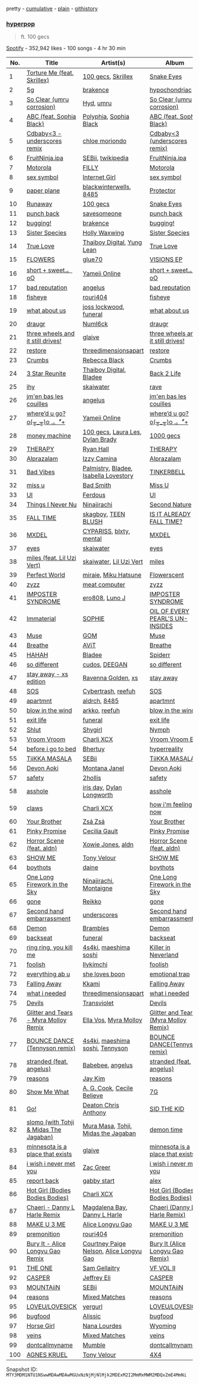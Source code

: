pretty - [cumulative](/playlists/cumulative/37i9dQZF1DX7HOk71GPfSw.md) - [plain](/playlists/plain/37i9dQZF1DX7HOk71GPfSw) - [githistory](https://github.githistory.xyz/mackorone/spotify-playlist-archive/blob/main/playlists/plain/37i9dQZF1DX7HOk71GPfSw)

### [hyperpop](https://open.spotify.com/playlist/37i9dQZF1DX7HOk71GPfSw)

> ft\. 100 gecs

[Spotify](https://open.spotify.com/user/spotify) - 352,942 likes - 100 songs - 4 hr 30 min

| No. | Title | Artist(s) | Album | Length |
|---|---|---|---|---|
| 1 | [Torture Me \(feat\. Skrillex\)](https://open.spotify.com/track/2jLrYzkqtPmTpOejm58iDu) | [100 gecs](https://open.spotify.com/artist/6PfSUFtkMVoDkx4MQkzOi3), [Skrillex](https://open.spotify.com/artist/5he5w2lnU9x7JFhnwcekXX) | [Snake Eyes](https://open.spotify.com/album/23lAnLvscWZExyGH8CneJM) | 1:53 |
| 2 | [5g](https://open.spotify.com/track/61Ph6Q4HYgWUVGulPszt9n) | [brakence](https://open.spotify.com/artist/4kqFrZkeqDfOIEqTWqbOOV) | [hypochondriac](https://open.spotify.com/album/6XV76W17coHAKFdeyiGT08) | 3:29 |
| 3 | [So Clear \(umru corrosion\)](https://open.spotify.com/track/6eE2XyXIvINbBfu4zaILUX) | [Hyd](https://open.spotify.com/artist/3pYle1qnqjdGhG0agFZLj5), [umru](https://open.spotify.com/artist/2Ub06wAIR1hERODcCkKhzx) | [So Clear \(umru corrosion\)](https://open.spotify.com/album/7CzoR9iVhJDAOsYyN1sXpz) | 3:00 |
| 4 | [ABC \(feat\. Sophia Black\)](https://open.spotify.com/track/7D4lgMbSs10AQ0zX3ZldJc) | [Polyphia](https://open.spotify.com/artist/4vGrte8FDu062Ntj0RsPiZ), [Sophia Black](https://open.spotify.com/artist/3wdXgSpjbbU3tX9KasdxMh) | [ABC \(feat\. Sophia Black\)](https://open.spotify.com/album/4NC0LlM8LuF9ol77V63QtJ) | 2:32 |
| 5 | [Cdbaby<3 \- underscores remix](https://open.spotify.com/track/5iJzSaKVGOWGJwN2So6vWF) | [chloe moriondo](https://open.spotify.com/artist/3P4vW5tzQvmuoNaFQqzy9q) | [Cdbaby<3 \(underscores remix\)](https://open.spotify.com/album/7k0ASIqBBCc8jjwIBgQ216) | 2:13 |
| 6 | [FruitNinja.ipa](https://open.spotify.com/track/0Ukv1JUvVApUcleaxS8xvb) | [SEBii](https://open.spotify.com/artist/5fAix5NwfNgHQqYRrHIPxo), [twikipedia](https://open.spotify.com/artist/2V8aJ7qCArKAmHAX7u81Sj) | [FruitNinja.ipa](https://open.spotify.com/album/6htGzYtQjYzAIie2qQhWTt) | 2:10 |
| 7 | [Motorola](https://open.spotify.com/track/0wWbbWBINccmqmpjtfWpVO) | [FILLY](https://open.spotify.com/artist/78lCJYozxlzWtocLnPKZ0f) | [Motorola](https://open.spotify.com/album/39r2qwtznLXOFLYSh2aNOx) | 2:13 |
| 8 | [sex symbol](https://open.spotify.com/track/04IWHcxPerT5PxCIboSPUj) | [Internet Girl](https://open.spotify.com/artist/2eVTKG3Z5bbKk2OWMIe3iL) | [sex symbol](https://open.spotify.com/album/4lP4M2v4xZZgQol0IrAC3V) | 2:58 |
| 9 | [paper plane](https://open.spotify.com/track/5Nuq71qQlePrI8GErxJsFw) | [blackwinterwells](https://open.spotify.com/artist/4tF39UYlbBLqTo5JK3qX1u), [8485](https://open.spotify.com/artist/3LwiPwIJNshV4ItekGcIMo) | [Protector](https://open.spotify.com/album/2U1iBOYHrh9hkwPSa2zMlv) | 2:48 |
| 10 | [Runaway](https://open.spotify.com/track/5OvFZ5TPlYAZmH6mpj88N7) | [100 gecs](https://open.spotify.com/artist/6PfSUFtkMVoDkx4MQkzOi3) | [Snake Eyes](https://open.spotify.com/album/23lAnLvscWZExyGH8CneJM) | 2:28 |
| 11 | [punch back](https://open.spotify.com/track/2vOLEQPJAFD3uFmeJaD24H) | [savesomeone](https://open.spotify.com/artist/1FWrpUh8hTnIpPZW5MP4mz) | [punch back](https://open.spotify.com/album/5FK5312txKT8bF6IEDEaOv) | 2:13 |
| 12 | [bugging!](https://open.spotify.com/track/6OckTB2amWc3Jfa47Zg01U) | [brakence](https://open.spotify.com/artist/4kqFrZkeqDfOIEqTWqbOOV) | [bugging!](https://open.spotify.com/album/4T2jVpTQ1a0sX09kQmMfOM) | 3:16 |
| 13 | [Sister Species](https://open.spotify.com/track/49aOLd5b1fQQGZ2ILd1k5a) | [Holly Waxwing](https://open.spotify.com/artist/65vLeQ3wfcwF6NJobtlpBv) | [Sister Species](https://open.spotify.com/album/3Qw4aPF8HcUV2vbvQUERMF) | 5:04 |
| 14 | [True Love](https://open.spotify.com/track/6GwHYc28I8kh9PwhsGYBbw) | [Thaiboy Digital](https://open.spotify.com/artist/3cGojc1Yu89IHXx8OeSnee), [Yung Lean](https://open.spotify.com/artist/67lytN32YpUxiSeWlKfHJ3) | [True Love](https://open.spotify.com/album/5VRjsvgCNsgfltR29vXeWL) | 3:40 |
| 15 | [FLOWERS](https://open.spotify.com/track/640tgS0uvgPnbu7k82egBM) | [glue70](https://open.spotify.com/artist/3AsWxxZTFPoCFxM1s8Lg1J) | [VISIONS EP](https://open.spotify.com/album/26UqWVF6zlHSHkbOoiCXeQ) | 2:37 |
| 16 | [short + sweet.。oO](https://open.spotify.com/track/6Md0EvbTJd4EHBncTHWCDw) | [Yameii Online](https://open.spotify.com/artist/141ww9EOPLPetF8mMt1gKF) | [short + sweet.。oO](https://open.spotify.com/album/30GP4icYN3yefbYo3Phl2e) | 3:01 |
| 17 | [bad reputation](https://open.spotify.com/track/2lQvwqK0xkUqxrm5W9YtQW) | [angelus](https://open.spotify.com/artist/56l5jbQerCGh7lfbwLnfaK) | [bad reputation](https://open.spotify.com/album/0fwCuaiR2e1EipnyR6hcJQ) | 2:08 |
| 18 | [fisheye](https://open.spotify.com/track/5FyREIsIuTxSlt3kYuAqx6) | [rouri404](https://open.spotify.com/artist/6lQsMKSDG7XdirlE6YImHa) | [fisheye](https://open.spotify.com/album/0CbZLVfA3Kld5bgGM0ORPR) | 2:16 |
| 19 | [what about us](https://open.spotify.com/track/2GkxqzH0bBeX5ELUfSyMRb) | [joss lockwood](https://open.spotify.com/artist/7c0umSPytMVzf1GT9eL7f2), [funeral](https://open.spotify.com/artist/3f0Mhz0oXmnsnehuEGTrfd) | [what about us](https://open.spotify.com/album/5d4NKjHHqrut30DkR9AJjw) | 1:50 |
| 20 | [draugr](https://open.spotify.com/track/1UrZ6imOCcIUuENbqhbTjS) | [Numl6ck](https://open.spotify.com/artist/2anlj4dNUn9I1VxxmjRHRx) | [draugr](https://open.spotify.com/album/1qjHzeZTSh58Embu8NuSrf) | 1:57 |
| 21 | [three wheels and it still drives!](https://open.spotify.com/track/7z21w7xNVQyAnTtoQhhlBk) | [glaive](https://open.spotify.com/artist/4cJKDGSv4Dz9QycXYmo565) | [three wheels and it still drives!](https://open.spotify.com/album/6j7Str8rnrWCUEWOe4rPFV) | 3:20 |
| 22 | [restore](https://open.spotify.com/track/3PZHaU94NKGCbw5ql01uAu) | [threedimensionsapart](https://open.spotify.com/artist/70NihY4U5ZPHsbgeD1EJoE) | [restore](https://open.spotify.com/album/0GsDFgZuMRyUxoHBb0QFOc) | 2:43 |
| 23 | [Crumbs](https://open.spotify.com/track/4SBTecHxEs2ayXLiqs7Kmz) | [Rebecca Black](https://open.spotify.com/artist/3Vl9fyKMIdLMswk8ai3mm9) | [Crumbs](https://open.spotify.com/album/2GYTn1Jzit4e1GC80h9yzQ) | 3:13 |
| 24 | [3 Star Reunite](https://open.spotify.com/track/5mC44S74jDK8SDWE2ahtw6) | [Thaiboy Digital](https://open.spotify.com/artist/3cGojc1Yu89IHXx8OeSnee), [Bladee](https://open.spotify.com/artist/2xvtxDNInKDV4AvGmjw6d1) | [Back 2 Life](https://open.spotify.com/album/7A356O065CDhBZCA5tO6u5) | 3:36 |
| 25 | [ihy](https://open.spotify.com/track/6Zdr62QDnRlN2wh1ruFUeO) | [skaiwater](https://open.spotify.com/artist/1URVdcNYXigvk6Dj0fHYOM) | [rave](https://open.spotify.com/album/00K2bUoUO3r54vyX6fB0qx) | 2:50 |
| 26 | [jm'en bas les couilles](https://open.spotify.com/track/4liOxDRHynaU7pAREKkH0A) | [angelus](https://open.spotify.com/artist/56l5jbQerCGh7lfbwLnfaK) | [jm'en bas les couilles](https://open.spotify.com/album/61lVQh4YSAFeBU0XATTDh7) | 2:22 |
| 27 | [where’d u go? o\(╥\_╥\)o .。\*゚+](https://open.spotify.com/track/0j4bOgJynZ2Bp6nOydmcan) | [Yameii Online](https://open.spotify.com/artist/141ww9EOPLPetF8mMt1gKF) | [where’d u go? o\(╥\_╥\)o .。\*゚+](https://open.spotify.com/album/1MFYXg6npaLvWvDidgtzqo) | 2:29 |
| 28 | [money machine](https://open.spotify.com/track/61bwFjzXGG1x2aZsANdLyl) | [100 gecs](https://open.spotify.com/artist/6PfSUFtkMVoDkx4MQkzOi3), [Laura Les](https://open.spotify.com/artist/3sklFG9fuDAq3vbIZlkNH6), [Dylan Brady](https://open.spotify.com/artist/2Cm6C9PNHioyjRKBfO7n9N) | [1000 gecs](https://open.spotify.com/album/2uhB1KivbFnlkARpbd0Cvu) | 1:54 |
| 29 | [THERAPY](https://open.spotify.com/track/3t55Jn2LRmQxNxC0q12uwE) | [Ryan Hall](https://open.spotify.com/artist/22bvUzi8MgkpSKBWGB2vTJ) | [THERAPY](https://open.spotify.com/album/2C3cFLc3glI5iLjdZWPsHI) | 3:13 |
| 30 | [Alprazalam](https://open.spotify.com/track/4RvzSExOo2Pyr9ov8YDMgb) | [Izzy Camina](https://open.spotify.com/artist/1bEvuUxdYlGYGq5WvDAE1u) | [Alprazalam](https://open.spotify.com/album/54VtfCJS7bCadBgDPeOQ2W) | 3:16 |
| 31 | [Bad Vibes](https://open.spotify.com/track/1F2E1UQbtiycMmOzOM5YIF) | [Palmistry](https://open.spotify.com/artist/4qm6T9pMFiyCDHFTHZchrY), [Bladee](https://open.spotify.com/artist/2xvtxDNInKDV4AvGmjw6d1), [Isabella Lovestory](https://open.spotify.com/artist/4wMQTWavQZgr8ySlo5s2Tt) | [TINKERBELL](https://open.spotify.com/album/0E13G3WhQCGFUNp56PQXzI) | 1:43 |
| 32 | [miss u](https://open.spotify.com/track/6Yxg0dq94Q4ZIE4ncHrufi) | [Bad Smith](https://open.spotify.com/artist/5ENi6vIaG2GiuMP9ykUcMw) | [Miss U](https://open.spotify.com/album/4x0XH60BafgPP0VscoT5EE) | 3:32 |
| 33 | [UI](https://open.spotify.com/track/7aT7DrYdVsv9r33ZHJhwOD) | [Ferdous](https://open.spotify.com/artist/1ihKKcrzAd68ftS7adfOtM) | [UI](https://open.spotify.com/album/27cG0rL8gIm1yQekB8ibjL) | 2:49 |
| 34 | [Things I Never Nu](https://open.spotify.com/track/1NAYrYgd473ua418mz32xb) | [Ninajirachi](https://open.spotify.com/artist/3MekbRujJg5VZThubOlrkR) | [Second Nature](https://open.spotify.com/album/39g7HzX4s9teKLxwNYebw1) | 3:46 |
| 35 | [FALL TIME](https://open.spotify.com/track/1AAZyEtoIfJZhfbQNSRW4W) | [skagboy](https://open.spotify.com/artist/7fkfnBLBASjpgJTkdlCwYE), [TEEN BLUSH](https://open.spotify.com/artist/1XW51qY5zDq92npZ5fHNRl) | [IS IT ALREADY FALL TIME?](https://open.spotify.com/album/5GW2Hz8HJYtUcozrr4VYAB) | 3:57 |
| 36 | [MXDEL](https://open.spotify.com/track/3hNT6qNi9u1TZXXj1Mjq8t) | [CYPARISS](https://open.spotify.com/artist/1GzMtNyLiP1oM7yW0DyRhP), [blxty](https://open.spotify.com/artist/6xCkHWTLdUoEckl5YD0S7p), [mental](https://open.spotify.com/artist/7rQMXIWKXSMkd7dK8LQ7a4) | [MXDEL](https://open.spotify.com/album/4Tr8SNagWzjRsTxTYhMu0K) | 2:23 |
| 37 | [eyes](https://open.spotify.com/track/2YOev1DTVgKTqBuUN3J5kg) | [skaiwater](https://open.spotify.com/artist/1URVdcNYXigvk6Dj0fHYOM) | [eyes](https://open.spotify.com/album/3kjWlk30j8gIzBe39MbndW) | 2:22 |
| 38 | [miles \(feat\. Lil Uzi Vert\)](https://open.spotify.com/track/2WgoeZDxLJvjEvlOupkr8D) | [skaiwater](https://open.spotify.com/artist/1URVdcNYXigvk6Dj0fHYOM), [Lil Uzi Vert](https://open.spotify.com/artist/4O15NlyKLIASxsJ0PrXPfz) | [miles](https://open.spotify.com/album/6lAOUk4uVgPOj9ny3TPoDO) | 2:42 |
| 39 | [Perfect World](https://open.spotify.com/track/7aYx193NYKW8xAnKTPPWWh) | [miraie](https://open.spotify.com/artist/3U2oWd07HPgl60o8RBMG4P), [Miku Hatsune](https://open.spotify.com/artist/3uk3NdQAThh8sFq7z64saw) | [Flowerscent](https://open.spotify.com/album/1xn8J1UkjyVv6LuYrFkC0l) | 1:57 |
| 40 | [zyzz](https://open.spotify.com/track/2zJ00hGWE9O5mZHKptZRlg) | [meat computer](https://open.spotify.com/artist/7JU13ATc2v3kzIuSqNNPWN) | [zyzz](https://open.spotify.com/album/2LldtHfkWPETAwJlv2HhdT) | 1:40 |
| 41 | [IMPOSTER SYNDROME](https://open.spotify.com/track/0kTRWMYmjuKOMpNhao3XMV) | [ero808](https://open.spotify.com/artist/6x9CKUBQ96VjXxKgGE5hIw), [Luno J](https://open.spotify.com/artist/5wkwnSLcqZyb2ZmppXo1yq) | [IMPOSTER SYNDROME](https://open.spotify.com/album/3KBxbUqcB7rT5xKhD5EVRo) | 2:55 |
| 42 | [Immaterial](https://open.spotify.com/track/6GoLARmR2OZl2EldehFrsA) | [SOPHIE](https://open.spotify.com/artist/5a2w2tgpLwv26BYJf2qYwu) | [OIL OF EVERY PEARL'S UN\-INSIDES](https://open.spotify.com/album/4z3YbEkKWwiIMSJTWUQbTH) | 3:52 |
| 43 | [Muse](https://open.spotify.com/track/51R1xeUf5cPnZRqsnndBxo) | [GOM](https://open.spotify.com/artist/24GmnVmCcz5n4Z5tPxeMKu) | [Muse](https://open.spotify.com/album/4ETMbTOkSeUx4lANoYQi1F) | 1:49 |
| 44 | [Breathe](https://open.spotify.com/track/174tKf2As3onWW7fycYCXK) | [AViT](https://open.spotify.com/artist/4DLZI7QaVg7mKz0qyDi6Jp) | [Breathe](https://open.spotify.com/album/4TnXvY3zWf5mzTUhbTzDWM) | 3:07 |
| 45 | [HAHAH](https://open.spotify.com/track/4esa3tKLyvysJpj70fUCyK) | [Bladee](https://open.spotify.com/artist/2xvtxDNInKDV4AvGmjw6d1) | [Spiderr](https://open.spotify.com/album/59VjMEiXIOpzLAMAHrLlfj) | 2:16 |
| 46 | [so different](https://open.spotify.com/track/0dIdygeAOLbVX1dxYhEaJ6) | [cudos](https://open.spotify.com/artist/1MUIsgpeFNcUbM5EXZvsnc), [DEEGAN](https://open.spotify.com/artist/70KADh6rh0ljLJZtvH8LYi) | [so different](https://open.spotify.com/album/7oN0crPnZMnoZDnIR6Cf2K) | 2:37 |
| 47 | [stay away \- xs edition](https://open.spotify.com/track/4Wx2U1dhzMQBx9LoVSLSXq) | [Ravenna Golden](https://open.spotify.com/artist/27Od4Wz93nItXglC5t5GuC), [xs](https://open.spotify.com/artist/0iw8ww6m2qNzlwZa30iDNT) | [stay away](https://open.spotify.com/album/5rKtStwZIclcxCkqoyDlBA) | 3:49 |
| 48 | [SOS](https://open.spotify.com/track/6VadjsKC8hvS4E6FQGUKIc) | [Cybertrash](https://open.spotify.com/artist/6qKNO74t6cNcytBKSunEcW), [reefuh](https://open.spotify.com/artist/6ChAy6cuN28SDLsUecubQn) | [SOS](https://open.spotify.com/album/54jXnRNyDwbxJyGXiYUJDv) | 2:22 |
| 49 | [apartmnt](https://open.spotify.com/track/0dOY28G8B0lshppMnrs8vS) | [aldrch](https://open.spotify.com/artist/3WYrAQad51Rnd8BqODF4Em), [8485](https://open.spotify.com/artist/3LwiPwIJNshV4ItekGcIMo) | [apartmnt](https://open.spotify.com/album/1mqj22B6EL8FsqVOBfRtFJ) | 1:34 |
| 50 | [blow in the wind](https://open.spotify.com/track/4sJGikulSfsE9sSaBR4vKK) | [arkko](https://open.spotify.com/artist/6qEyaO9tfXUuTmBp49zUJR), [reefuh](https://open.spotify.com/artist/6ChAy6cuN28SDLsUecubQn) | [blow in the wind](https://open.spotify.com/album/6qQyiLhCt9romNRH7BsBet) | 2:44 |
| 51 | [exit life](https://open.spotify.com/track/1YKq9aptgpNiyfoMSWXIFr) | [funeral](https://open.spotify.com/artist/3f0Mhz0oXmnsnehuEGTrfd) | [exit life](https://open.spotify.com/album/4uvTUbN7nlJaNzIeXGPVP3) | 1:50 |
| 52 | [Shlut](https://open.spotify.com/track/6bAR0U4WV9uEBzuoNUzQSC) | [Shygirl](https://open.spotify.com/artist/3M3wTTCDwicRubwMyHyEDy) | [Nymph](https://open.spotify.com/album/3i4ZYO2l14kCTRzw90JmZ4) | 2:12 |
| 53 | [Vroom Vroom](https://open.spotify.com/track/5hyq3LBlCfjRQAFkdQwe8o) | [Charli XCX](https://open.spotify.com/artist/25uiPmTg16RbhZWAqwLBy5) | [Vroom Vroom EP](https://open.spotify.com/album/261QvR3MgGdyL2HyYIlgfd) | 3:13 |
| 54 | [before i go to bed](https://open.spotify.com/track/3vIJMMc5HapTkg4Oxvyjda) | [Bhertuy](https://open.spotify.com/artist/1D308M2j4qFABeJSQst91l) | [hyperreality](https://open.spotify.com/album/6hAdSOMl3z8WhGlmBpgeQF) | 1:25 |
| 55 | [TiiKKA MASALA](https://open.spotify.com/track/1rIRsZ90EuJ8HMAcQLCQ5c) | [SEBii](https://open.spotify.com/artist/5fAix5NwfNgHQqYRrHIPxo) | [TiiKKA MASALA](https://open.spotify.com/album/4EGR3mBcAWyIlXcfzyhpL9) | 2:29 |
| 56 | [Devon Aoki](https://open.spotify.com/track/7yBNXt89UdBnPLxb85aajW) | [Montana Janel](https://open.spotify.com/artist/4davChR20lOxwEcnrFyh4M) | [Devon Aoki](https://open.spotify.com/album/4xVfh9Lz3ZYBFUgveiv0j4) | 2:11 |
| 57 | [safety](https://open.spotify.com/track/03kK8LS0pKlOpfaqJA5PsQ) | [2hollis](https://open.spotify.com/artist/72NhFAGG5Pt91VbheJeEPG) | [safety](https://open.spotify.com/album/16LIWGd3m65DQfwtKRpvn6) | 2:28 |
| 58 | [asshole](https://open.spotify.com/track/0yzgXQkpwP46MdX245tzQ2) | [iris day](https://open.spotify.com/artist/76aEuFvHvQUH4BKVPRUSWn), [Dylan Longworth](https://open.spotify.com/artist/41G8BJILf7hhwCit2mViIH) | [asshole](https://open.spotify.com/album/2DLMX9XEEvIG0JJChdXH5h) | 2:57 |
| 59 | [claws](https://open.spotify.com/track/7Dexi5Z2IowCkHrnzlWysc) | [Charli XCX](https://open.spotify.com/artist/25uiPmTg16RbhZWAqwLBy5) | [how i'm feeling now](https://open.spotify.com/album/3a9qH2VEsSiOZvMrjaS0Nu) | 2:29 |
| 60 | [Your Brother](https://open.spotify.com/track/1VD9GWAvof6JERoHuYEHl7) | [Zsá Zsá](https://open.spotify.com/artist/2tV5iP4TyDyLFU9WmfXMLZ) | [Your Brother](https://open.spotify.com/album/2Pc2i5Wpy4R9SMUZZXUhve) | 3:02 |
| 61 | [Pinky Promise](https://open.spotify.com/track/681O60B2eTgz5wpYxZLDW6) | [Cecilia Gault](https://open.spotify.com/artist/1A1ZXMqcpElewwm16R0cmk) | [Pinky Promise](https://open.spotify.com/album/38P7NUBDR7b7lvK6K0eNRJ) | 2:35 |
| 62 | [Horror Scene \(feat\. aldn\)](https://open.spotify.com/track/4xaQIoPckzCcFQ2e4W7gqR) | [Xowie Jones](https://open.spotify.com/artist/0ZlBHRn2ZsHc1FESUa43ij), [aldn](https://open.spotify.com/artist/2GUw9Wzha61PkZoRVv1PDD) | [Horror Scene \(feat\. aldn\)](https://open.spotify.com/album/5HHUqHd5DFN8wjAdarGnvX) | 1:59 |
| 63 | [SHOW ME](https://open.spotify.com/track/13TmrYGHFRTbF6aMGahtSN) | [Tony Velour](https://open.spotify.com/artist/3L3hYQlhb5k9XCCrRWavNi) | [SHOW ME](https://open.spotify.com/album/2CBrPRPpEEdwxCeIjfMywh) | 1:05 |
| 64 | [boythots](https://open.spotify.com/track/57miWCpd7kX78sbys9uWRg) | [daine](https://open.spotify.com/artist/4lyCoxLN0aW7nJy5rec0tG) | [boythots](https://open.spotify.com/album/4x1k1941BX8jNrxhiI9QYv) | 2:17 |
| 65 | [One Long Firework in the Sky](https://open.spotify.com/track/1OmPgwGZtgwdKZp5S0gy7I) | [Ninajirachi](https://open.spotify.com/artist/3MekbRujJg5VZThubOlrkR), [Montaigne](https://open.spotify.com/artist/1ZcnsSFqWusWlRK01vKE6b) | [One Long Firework in the Sky](https://open.spotify.com/album/7xH5oPxIAovNTLDxHj1kVG) | 3:45 |
| 66 | [gone](https://open.spotify.com/track/6rRgZPx71jR3C9HuMHboje) | [Reikko](https://open.spotify.com/artist/5n4a9seylr5pY9paMr9nWP) | [gone](https://open.spotify.com/album/69fQ99VuqUX8HYDKaxONvu) | 2:40 |
| 67 | [Second hand embarrassment](https://open.spotify.com/track/7tVMsJriHeO3DoPV1d7L1j) | [underscores](https://open.spotify.com/artist/7HfUJxeVTgrvhk0eWHFzV7) | [Second hand embarrassment](https://open.spotify.com/album/68dcU3nkn7E9FTi3NDcZtS) | 2:17 |
| 68 | [Demon](https://open.spotify.com/track/5I9T8nD2r7GlFEs9p2AeRv) | [Brambles](https://open.spotify.com/artist/0sNXk2NCcF4VpqvJ0KRffX) | [Demon](https://open.spotify.com/album/1uaZjZ6LN9kaS8pJPp4o3H) | 3:00 |
| 69 | [backseat](https://open.spotify.com/track/0TijK5hnCSLGeK4Vaeic1d) | [funeral](https://open.spotify.com/artist/3f0Mhz0oXmnsnehuEGTrfd) | [backseat](https://open.spotify.com/album/0cybAFo9HSCvajImgm4D67) | 2:02 |
| 70 | [ring ring, you kill me](https://open.spotify.com/track/7BDzU8Dcit2KqznktWxDHb) | [4s4ki](https://open.spotify.com/artist/5yCWuaBlu42BKsnW89brND), [maeshima soshi](https://open.spotify.com/artist/4O49GHbECmNppFvzK0WZXf) | [Killer in Neverland](https://open.spotify.com/album/6vOSP7R3SEdTMgZm90GunD) | 3:10 |
| 71 | [foolish](https://open.spotify.com/track/2w5Dbp9Y9LDbsMlfArcL9w) | [Ilykimchi](https://open.spotify.com/artist/6cCXgBhHKKuftmzJTL9Omb) | [foolish](https://open.spotify.com/album/6dr6y3OEaIbalze5jnTJgC) | 2:52 |
| 72 | [everything ab u](https://open.spotify.com/track/1KFM9g1C6GHuUGtTUETo66) | [she loves boon](https://open.spotify.com/artist/6is8aeGtatwbYEiamvsp23) | [emotional trap](https://open.spotify.com/album/4cdU2gjBC7yLhs7tZCR2jB) | 2:22 |
| 73 | [Falling Away](https://open.spotify.com/track/0gCrdYaM9SOjF4HCNEHQPx) | [Kkami](https://open.spotify.com/artist/1MdZpOfymkgPwVAUMvhXkY) | [Falling Away](https://open.spotify.com/album/1GXBLtmhhpp1RPzhK0MV4V) | 3:18 |
| 74 | [what i needed](https://open.spotify.com/track/1xZPyee92VWEgV3S4t1CsK) | [threedimensionsapart](https://open.spotify.com/artist/70NihY4U5ZPHsbgeD1EJoE) | [what i needed](https://open.spotify.com/album/2GyV2OBCCdIOR2bjv8RXwY) | 2:06 |
| 75 | [Devils](https://open.spotify.com/track/1gXXDq6HH6nDFyIjsZzF4a) | [Transviolet](https://open.spotify.com/artist/7ixzNQXQ64I2ayrtyhlF7i) | [Devils](https://open.spotify.com/album/3qwhc7GQ0YUwx11DZf7mEE) | 3:08 |
| 76 | [Glitter and Tears \- Myra Molloy Remix](https://open.spotify.com/track/7Etq2Nj6XJkBdlUr3eKOxg) | [Ella Vos](https://open.spotify.com/artist/2zmrsXMHxagFz6vI2cD7r6), [Myra Molloy](https://open.spotify.com/artist/30yozRF4B2uaL6eDBsLH96) | [Glitter and Tears \(Myra Molloy Remix\)](https://open.spotify.com/album/5uopUaKx0wWta1xbeaLzBY) | 3:24 |
| 77 | [BOUNCE DANCE \(Tennyson remix\)](https://open.spotify.com/track/4J5mrbZvKAZE2yY6RqvsRb) | [4s4ki](https://open.spotify.com/artist/5yCWuaBlu42BKsnW89brND), [maeshima soshi](https://open.spotify.com/artist/4O49GHbECmNppFvzK0WZXf), [Tennyson](https://open.spotify.com/artist/3Nb8N20WChM0swo5qWTvm8) | [BOUNCE DANCE\(Tennyson remix\)](https://open.spotify.com/album/0b9UYMUxvbb5qrxYy7C0UX) | 3:00 |
| 78 | [stranded \(feat\. angelus\)](https://open.spotify.com/track/4ybA4RmMlEjU83umFZnTVj) | [Babebee](https://open.spotify.com/artist/719aYkabpmAmY7DAQamb8h), [angelus](https://open.spotify.com/artist/56l5jbQerCGh7lfbwLnfaK) | [stranded \(feat\. angelus\)](https://open.spotify.com/album/4yAZzAMHd6AnEJtN0gglFm) | 1:55 |
| 79 | [reasons](https://open.spotify.com/track/4WAIFENQf7136CqB1zdm2s) | [Jay Kim](https://open.spotify.com/artist/6imBIUT38VebSD6K6N6cN6) | [reasons](https://open.spotify.com/album/40sr27kGtmGVDRY9TLAyVg) | 2:27 |
| 80 | [Show Me What](https://open.spotify.com/track/0qJtV82bKOgB2kvfa8IrZp) | [A\. G\. Cook](https://open.spotify.com/artist/335TWGWGFan4vaacJzSiU8), [Cecile Believe](https://open.spotify.com/artist/0nZHjqvdLoBy50ZzUH5FNU) | [7G](https://open.spotify.com/album/16NHNs15w1bpkFiBOUgDaB) | 2:49 |
| 81 | [Go!](https://open.spotify.com/track/6UcEK9qZjNnHLnkZRiKWLk) | [Deaton Chris Anthony](https://open.spotify.com/artist/1n8hLoV90OhFCYXLtCD659) | [SID THE KID](https://open.spotify.com/album/6lQoWpcquJkjgW1yZhNqlV) | 2:43 |
| 82 | [slomo \(with Tohji & Midas The Jagaban\)](https://open.spotify.com/track/1siKLsvJLmVM8fBzJrpBNy) | [Mura Masa](https://open.spotify.com/artist/5Q81rlcTFh3k6DQJXPdsot), [Tohji](https://open.spotify.com/artist/7j7kL8K4GE1z5Cdxl7ucBF), [Midas the Jagaban](https://open.spotify.com/artist/07MX7XJsNTn8JlgEcbZ7Fd) | [demon time](https://open.spotify.com/album/2B8rBYLpIJNkP4OsN16yRm) | 3:12 |
| 83 | [minnesota is a place that exists](https://open.spotify.com/track/6uiaiopJ4h8jqmDZySnMmE) | [glaive](https://open.spotify.com/artist/4cJKDGSv4Dz9QycXYmo565) | [minnesota is a place that exists](https://open.spotify.com/album/5NnsC01LT1Z79Sw0QQf46Q) | 2:18 |
| 84 | [i wish i never met you](https://open.spotify.com/track/1Pc7O8KU5qUZI3xROhKmKy) | [Zac Greer](https://open.spotify.com/artist/26Hx3p02bxJ4cLfua31zmz) | [i wish i never met you](https://open.spotify.com/album/0DtpDvLHD51qy8YQxcwlSE) | 2:34 |
| 85 | [report back](https://open.spotify.com/track/2rY3hyiGbEc8lDbP6ZGVoR) | [gabby start](https://open.spotify.com/artist/33L1klom7IXmoAP8fjrGm9) | [alex](https://open.spotify.com/album/64BIl2SeeXciQWEIpCNcoK) | 2:25 |
| 86 | [Hot Girl \(Bodies Bodies Bodies\)](https://open.spotify.com/track/0FZUbqZ1x2G71vl027d8Ud) | [Charli XCX](https://open.spotify.com/artist/25uiPmTg16RbhZWAqwLBy5) | [Hot Girl \(Bodies Bodies Bodies\)](https://open.spotify.com/album/5A0U5x6tAfyQaG5lnOL0fA) | 2:37 |
| 87 | [Chaeri \- Danny L Harle Remix](https://open.spotify.com/track/7J7RRxuYT8HYl41NqSO63P) | [Magdalena Bay](https://open.spotify.com/artist/1oPRcJUkloHaRLYx0olBLJ), [Danny L Harle](https://open.spotify.com/artist/1PNvaesh1mkKZucGhBuqgD) | [Chaeri \(Danny L Harle Remix\)](https://open.spotify.com/album/1p9eQZIVql8ZbVVVYay9HD) | 3:22 |
| 88 | [MAKE U 3 ME](https://open.spotify.com/track/49IOKR62Do5CItTkB7sB4c) | [Alice Longyu Gao](https://open.spotify.com/artist/5HvKzBgj4yphQfBJjBJrhL) | [MAKE U 3 ME](https://open.spotify.com/album/6Ik7T8xdpPqZvcI0g74a2h) | 3:02 |
| 89 | [premonition](https://open.spotify.com/track/3qlTCTopvHiWG9Io8Fi5lh) | [rouri404](https://open.spotify.com/artist/6lQsMKSDG7XdirlE6YImHa) | [premonition](https://open.spotify.com/album/6xXUHugBSSw4apMZyOSoFG) | 2:20 |
| 90 | [Bury It \- Alice Longyu Gao Remix](https://open.spotify.com/track/6KIP5nzxAA5zWzFQCGQwns) | [Courtney Paige Nelson](https://open.spotify.com/artist/2ZK0XNvxt6Fz2lcXHGl24r), [Alice Longyu Gao](https://open.spotify.com/artist/5HvKzBgj4yphQfBJjBJrhL) | [Bury It \(Alice Longyu Gao Remix\)](https://open.spotify.com/album/180xOHbxZqHlCOVl0IBQRX) | 2:10 |
| 91 | [THE ONE](https://open.spotify.com/track/02WA04hf6p2mOqI6fQHYfv) | [Sam Gellaitry](https://open.spotify.com/artist/07UJz804RJxqNvxFXC3h9H) | [VF VOL II](https://open.spotify.com/album/7AXixkDgPe0WxaVuwD4qT1) | 2:58 |
| 92 | [CASPER](https://open.spotify.com/track/2HYoorelMBHn5BwagU2Cka) | [Jeffrey Eli](https://open.spotify.com/artist/7y2o4IQi5QnL6PbsOYuNp5) | [CASPER](https://open.spotify.com/album/53Sna9Tafisltp1jSrEPTy) | 3:03 |
| 93 | [MOUNTAiiN](https://open.spotify.com/track/5gtPFHwxjBaulHL71oY0k7) | [SEBii](https://open.spotify.com/artist/5fAix5NwfNgHQqYRrHIPxo) | [MOUNTAiiN](https://open.spotify.com/album/0DqdnQiUP9ilO14ZfLIwkI) | 1:43 |
| 94 | [reasons](https://open.spotify.com/track/0Zkgu2BputAbvd1HhoXMQC) | [Mixed Matches](https://open.spotify.com/artist/7A2xUGz3Mbq2tJdMfILN34) | [reasons](https://open.spotify.com/album/3Zy4PSc2ucpzhO8YzQLYJC) | 5:00 |
| 95 | [LOVEU/LOVESICK](https://open.spotify.com/track/3ZSjiVsGwPqhUV9ZmZ14kl) | [yergurl](https://open.spotify.com/artist/256Y9onrKClLcW4xSDtbwo) | [LOVEU/LOVESICK](https://open.spotify.com/album/6rEBprf7aCll2zqEGJSp7q) | 3:21 |
| 96 | [bugfood](https://open.spotify.com/track/3s5ztgTkbaWTYuiLCgf3SY) | [Alissic](https://open.spotify.com/artist/0xl41ilVNOin4ycHsggk7u) | [bugfood](https://open.spotify.com/album/52xufJVqlIC2itNpk3Hc8r) | 3:26 |
| 97 | [Horse Girl](https://open.spotify.com/track/6xaTMOrUsaTl96eGYZh6fB) | [Nana Lourdes](https://open.spotify.com/artist/3LEjiFgpLbT1F0UgOE9qbg) | [Wyoming](https://open.spotify.com/album/4h9sWVwjvC9z7Kv6c4ilXa) | 3:06 |
| 98 | [veins](https://open.spotify.com/track/4VpfWYX22H2B27glBf4t19) | [Mixed Matches](https://open.spotify.com/artist/7A2xUGz3Mbq2tJdMfILN34) | [veins](https://open.spotify.com/album/2RMupCS5u3dxfhV1OaxCI9) | 3:46 |
| 99 | [dontcallmyname](https://open.spotify.com/track/3BPWbsAsptVzQWvg9mo1S5) | [Mumble](https://open.spotify.com/artist/6BZVK0SCbzkU50rTlRKFHb) | [dontcallmyname](https://open.spotify.com/album/4kMzf0diH3oWWRjg1wKTll) | 2:15 |
| 100 | [AGNES KRUEL](https://open.spotify.com/track/4UzgDdX1pcbUYisiqSaIEF) | [Tony Velour](https://open.spotify.com/artist/3L3hYQlhb5k9XCCrRWavNi) | [4X4](https://open.spotify.com/album/6ePn0iOHrkvAhtMzLxeIQL) | 1:36 |

Snapshot ID: `MTY3MDM1NTU1NSwwMDAwMDAwMGUxNzNjMjNlMjk2MDExM2I2MmMxMWM2MDQxZmE4MmNi`
